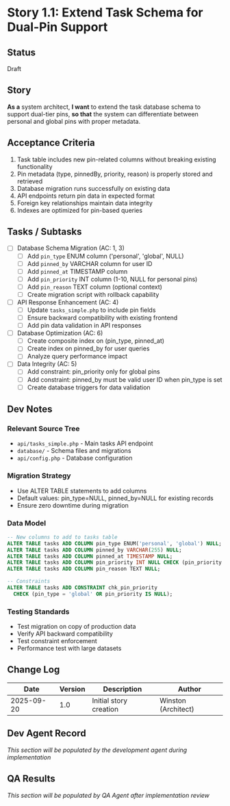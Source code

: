 # Story 1.1: Extend Task Schema for Dual-Pin Support

## Status
Draft

## Story
**As a** system architect,
**I want** to extend the task database schema to support dual-tier pins,
**so that** the system can differentiate between personal and global pins with proper metadata.

## Acceptance Criteria

1. Task table includes new pin-related columns without breaking existing functionality
2. Pin metadata (type, pinnedBy, priority, reason) is properly stored and retrieved
3. Database migration runs successfully on existing data
4. API endpoints return pin data in expected format
5. Foreign key relationships maintain data integrity
6. Indexes are optimized for pin-based queries

## Tasks / Subtasks

- [ ] Database Schema Migration (AC: 1, 3)
  - [ ] Add `pin_type` ENUM column ('personal', 'global', NULL)
  - [ ] Add `pinned_by` VARCHAR column for user ID
  - [ ] Add `pinned_at` TIMESTAMP column
  - [ ] Add `pin_priority` INT column (1-10, NULL for personal pins)
  - [ ] Add `pin_reason` TEXT column (optional context)
  - [ ] Create migration script with rollback capability

- [ ] API Response Enhancement (AC: 4)
  - [ ] Update `tasks_simple.php` to include pin fields
  - [ ] Ensure backward compatibility with existing frontend
  - [ ] Add pin data validation in API responses

- [ ] Database Optimization (AC: 6)
  - [ ] Create composite index on (pin_type, pinned_at)
  - [ ] Create index on pinned_by for user queries
  - [ ] Analyze query performance impact

- [ ] Data Integrity (AC: 5)
  - [ ] Add constraint: pin_priority only for global pins
  - [ ] Add constraint: pinned_by must be valid user ID when pin_type is set
  - [ ] Create database triggers for data validation

## Dev Notes

### Relevant Source Tree
- `api/tasks_simple.php` - Main tasks API endpoint
- `database/` - Schema files and migrations
- `api/config.php` - Database configuration

### Migration Strategy
- Use ALTER TABLE statements to add columns
- Default values: pin_type=NULL, pinned_by=NULL for existing records
- Ensure zero downtime during migration

### Data Model
```sql
-- New columns to add to tasks table
ALTER TABLE tasks ADD COLUMN pin_type ENUM('personal', 'global') NULL;
ALTER TABLE tasks ADD COLUMN pinned_by VARCHAR(255) NULL;
ALTER TABLE tasks ADD COLUMN pinned_at TIMESTAMP NULL;
ALTER TABLE tasks ADD COLUMN pin_priority INT NULL CHECK (pin_priority BETWEEN 1 AND 10);
ALTER TABLE tasks ADD COLUMN pin_reason TEXT NULL;

-- Constraints
ALTER TABLE tasks ADD CONSTRAINT chk_pin_priority
  CHECK (pin_type = 'global' OR pin_priority IS NULL);
```

### Testing Standards
- Test migration on copy of production data
- Verify API backward compatibility
- Test constraint enforcement
- Performance test with large datasets

## Change Log

| Date | Version | Description | Author |
|------|---------|-------------|--------|
| 2025-09-20 | 1.0 | Initial story creation | Winston (Architect) |

## Dev Agent Record
*This section will be populated by the development agent during implementation*

## QA Results
*This section will be populated by QA Agent after implementation review*